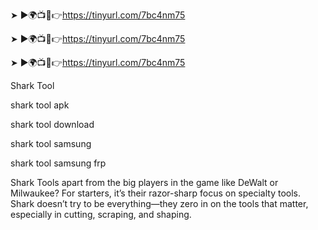 ➤ ►🌍📺📱👉https://tinyurl.com/7bc4nm75

➤ ►🌍📺📱👉https://tinyurl.com/7bc4nm75

➤ ►🌍📺📱👉https://tinyurl.com/7bc4nm75

Shark Tool

shark tool apk

shark tool download

shark tool samsung

shark tool samsung frp

Shark Tools apart from the big players in the game like DeWalt or Milwaukee? For starters, it’s their razor-sharp focus on specialty tools. Shark doesn’t try to be everything—they zero in on the tools that matter, especially in cutting, scraping, and shaping.

